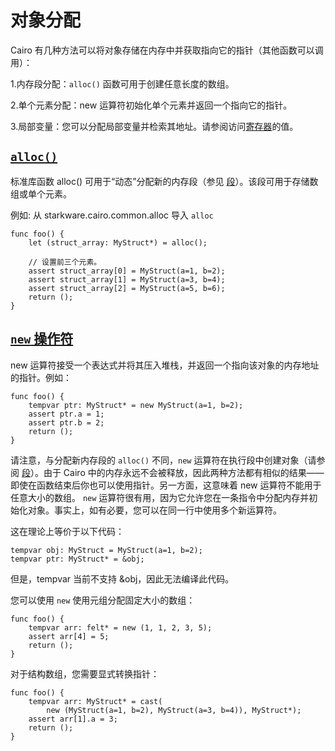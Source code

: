 # 对象分配
Cairo 有几种方法可以将对象存储在内存中并获取指向它的指针（其他函数可以调用）：

1.内存段分配：`alloc()` 函数可用于创建任意长度的数组。

2.单个元素分配：new 运算符初始化单个元素并返回一个指向它的指针。

3.局部变量：您可以分配局部变量并检索其地址。请参阅访问[寄存器]()的值。

## [`alloc()`](#alloc)
标准库函数 alloc() 可用于“动态”分配新的内存段（参见 [段]()）。该段可用于存储数组或单个元素。

例如:
从 starkware.cairo.common.alloc 导入 `alloc`

```
func foo() {
    let (struct_array: MyStruct*) = alloc();

    // 设置前三个元素。
    assert struct_array[0] = MyStruct(a=1, b=2);
    assert struct_array[1] = MyStruct(a=3, b=4);
    assert struct_array[2] = MyStruct(a=5, b=6);
    return ();
}
```

## [`new` 操作符](#new)
new 运算符接受一个表达式并将其压入堆栈，并返回一个指向该对象的内存地址的指针。例如：

```
func foo() {
    tempvar ptr: MyStruct* = new MyStruct(a=1, b=2);
    assert ptr.a = 1;
    assert ptr.b = 2;
    return ();
}
```

请注意，与分配新内存段的 `alloc()` 不同，`new` 运算符在执行段中创建对象（请参阅 [段]()）。由于 Cairo 中的内存永远不会被释放，因此两种方法都有相似的结果——即使在函数结束后你也可以使用指针。另一方面，这意味着 new 运算符不能用于任意大小的数组。 `new` 运算符很有用，因为它允许您在一条指令中分配内存并初始化对象。事实上，如有必要，您可以在同一行中使用多个新运算符。

这在理论上等价于以下代码：

```
tempvar obj: MyStruct = MyStruct(a=1, b=2);
tempvar ptr: MyStruct* = &obj;
```

但是，tempvar 当前不支持 &obj，因此无法编译此代码。

您可以使用 `new` 使用元组分配固定大小的数组：

```
func foo() {
    tempvar arr: felt* = new (1, 1, 2, 3, 5);
    assert arr[4] = 5;
    return ();
}
```

对于结构数组，您需要显式转换指针：

```
func foo() {
    tempvar arr: MyStruct* = cast(
        new (MyStruct(a=1, b=2), MyStruct(a=3, b=4)), MyStruct*);
    assert arr[1].a = 3;
    return ();
}
```
